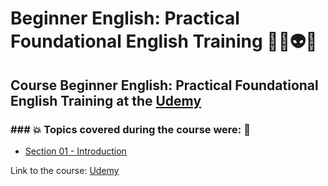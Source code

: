 # Beginner English: Practical Foundational English Training 👨‍💻👽🤯
## Course Beginner English: Practical Foundational English Training at the [Udemy](https://www.udemy.com/course/beginner-english-esl/)
### ### 💥 Topics covered during the course were: 🚀
- [Section 01 - Introduction]()

Link to the course: [Udemy](https://www.udemy.com/course/beginner-english-esl/)

